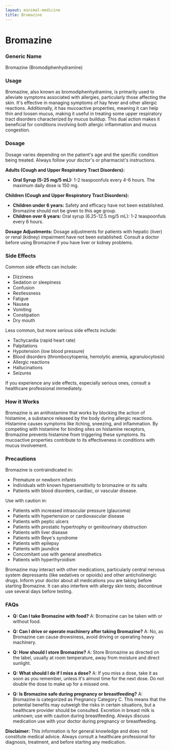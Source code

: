 ```yaml
---
layout: minimal-medicine
title: Bromazine
---
```


# Bromazine
### Generic Name
Bromazine (Bromodiphenhydramine)

### Usage
Bromazine, also known as bromodiphenhydramine, is primarily used to alleviate symptoms associated with allergies, particularly those affecting the skin.  It's effective in managing symptoms of hay fever and other allergic reactions.  Additionally, it has mucoactive properties, meaning it can help thin and loosen mucus, making it useful in treating some upper respiratory tract disorders characterized by mucus buildup.  This dual action makes it beneficial for conditions involving both allergic inflammation and mucus congestion.

### Dosage
Dosage varies depending on the patient's age and the specific condition being treated.  Always follow your doctor's or pharmacist's instructions.

**Adults (Cough and Upper Respiratory Tract Disorders):**

* **Oral Syrup (5-25 mg/5 mL):**  1-2 teaspoonfuls every 4-6 hours.  The maximum daily dose is 150 mg.


**Children (Cough and Upper Respiratory Tract Disorders):**

* **Children under 6 years:**  Safety and efficacy have not been established.  Bromazine should not be given to this age group.
* **Children over 6 years:**  Oral syrup (6.25-12.5 mg/5 mL): 1-2 teaspoonfuls every 6 hours.


**Dosage Adjustments:**  Dosage adjustments for patients with hepatic (liver) or renal (kidney) impairment have not been established.  Consult a doctor before using Bromazine if you have liver or kidney problems.


### Side Effects
Common side effects can include:

* Dizziness
* Sedation or sleepiness
* Confusion
* Restlessness
* Fatigue
* Nausea
* Vomiting
* Constipation
* Dry mouth

Less common, but more serious side effects include:

* Tachycardia (rapid heart rate)
* Palpitations
* Hypotension (low blood pressure)
* Blood disorders (thrombocytopenia, hemolytic anemia, agranulocytosis)
* Allergic reactions
* Hallucinations
* Seizures

If you experience any side effects, especially serious ones, consult a healthcare professional immediately.


### How it Works
Bromazine is an antihistamine that works by blocking the action of histamine, a substance released by the body during allergic reactions. Histamine causes symptoms like itching, sneezing, and inflammation. By competing with histamine for binding sites on histamine receptors, Bromazine prevents histamine from triggering these symptoms.  Its mucoactive properties contribute to its effectiveness in conditions with mucus involvement.


### Precautions
Bromazine is contraindicated in:

* Premature or newborn infants
* Individuals with known hypersensitivity to bromazine or its salts
* Patients with blood disorders, cardiac, or vascular disease.


Use with caution in:

* Patients with increased intraocular pressure (glaucoma)
* Patients with hypertension or cardiovascular disease
* Patients with peptic ulcers
* Patients with prostatic hypertrophy or genitourinary obstruction
* Patients with liver disease
* Patients with Reye's syndrome
* Patients with epilepsy
* Patients with jaundice
* Concomitant use with general anesthetics
* Patients with hyperthyroidism


Bromazine may interact with other medications, particularly central nervous system depressants (like sedatives or opioids) and other anticholinergic drugs.  Inform your doctor about all medications you are taking before starting Bromazine.  It can also interfere with allergy skin tests; discontinue use several days before testing.


### FAQs

* **Q: Can I take Bromazine with food?** A: Bromazine can be taken with or without food.

* **Q: Can I drive or operate machinery after taking Bromazine?** A: No, as Bromazine can cause drowsiness, avoid driving or operating heavy machinery.

* **Q: How should I store Bromazine?** A: Store Bromazine as directed on the label, usually at room temperature, away from moisture and direct sunlight.

* **Q: What should I do if I miss a dose?** A: If you miss a dose, take it as soon as you remember, unless it's almost time for the next dose. Do not double the dose to make up for a missed one.

* **Q: Is Bromazine safe during pregnancy or breastfeeding?** A: Bromazine is categorized as Pregnancy Category C. This means that the potential benefits may outweigh the risks in certain situations, but a healthcare provider should be consulted.  Excretion in breast milk is unknown; use with caution during breastfeeding.  Always discuss medication use with your doctor during pregnancy or breastfeeding.


**Disclaimer:** This information is for general knowledge and does not constitute medical advice. Always consult a healthcare professional for diagnosis, treatment, and before starting any medication.
